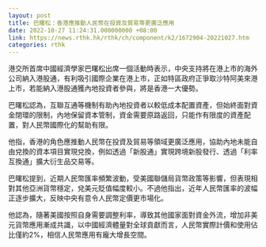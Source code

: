 ```yaml
---
layout: post
title: 巴曙松：香港應推動人民幣在投資及貿易等更廣泛應用
date: 2022-10-27 11:24:31.000000000 +08:00
link: https://news.rthk.hk/rthk/ch/component/k2/1672904-20221027.htm
categories: rthk
---
```


港交所首席中國經濟學家巴曙松出席一個活動時表示，中央支持將在港上市的海外公司納入港股通，有利吸引國際企業在港上市，正如特區政府正爭取沙特阿美來港上市，若能納入港股通獲內地投資者參與，將是香港一大優勢。

巴曙松認為，互聯互通等機制有助內地投資者以較低成本配置資產，但始終面對資金閉環的限制，內地保留資本管制，資金需要原路返回，只能作有限度的資產配置，對人民幣國際化的幫助有限。

他指，香港的角色應推動人民幣在投資及貿易等領域更廣泛應用，協助內地未能自由兌換的資本項目實現兌換，例如透過「新股通」實現跨境新股發行、透過「利率互換通」擴大衍生品交易等。

巴曙松提到，近期人民幣匯率頻繁波動，受美國聯儲局貨幣政策等影響，但表現相對其他亞洲貨幣穩定，兌美元貶值幅度較小。不過他指出，近年人民幣匯率的波幅正逐步擴大，反映中央有意令人民幣定價更市場化。

他認為，隨著美國按照自身需要調整利率，導致其他國家面對資金外流，增加非美元貨幣應用漸成共識，以中國經濟體量對全球貢獻而言，人民幣實際計價和使用佔比僅約2%，相信人民幣應用有龐大增長空間。
